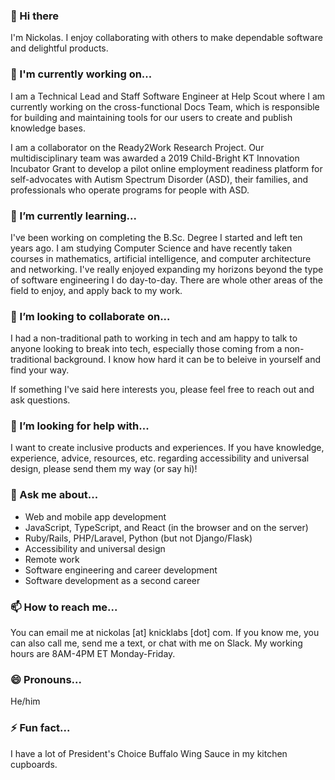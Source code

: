 ### 👋 Hi there

I'm Nickolas. I enjoy collaborating with others to make dependable software and delightful products.

### 🔭 I'm currently working on...

I am a Technical Lead and Staff Software Engineer at Help Scout where I am currently working on the cross-functional Docs Team, which is responsible for building and maintaining tools for our users to create and publish knowledge bases.

I am a collaborator on the Ready2Work Research Project. Our multidisciplinary team was awarded a 2019 Child-Bright KT Innovation Incubator Grant to develop a pilot online employment readiness platform for self-advocates with Autism Spectrum Disorder (ASD), their families, and professionals who operate programs for people with ASD.

### 🌱 I’m currently learning...

I've been working on completing the B.Sc. Degree I started and left ten years ago. I am studying Computer Science and have recently taken courses in mathematics, artificial intelligence, and computer architecture and networking. I've really enjoyed expanding my horizons beyond the type of software engineering I do day-to-day. There are whole other areas of the field to enjoy, and apply back to my work.

### 👯 I’m looking to collaborate on...

I had a non-traditional path to working in tech and am happy to talk to anyone looking to break into tech, especially those coming from a non-traditional background. I know how hard it can be to beleive in yourself and find your way.

If something I've said here interests you, please feel free to reach out and ask questions.

### 🤔 I’m looking for help with...

I want to create inclusive products and experiences. If you have knowledge, experience, advice, resources, etc. regarding accessibility and universal design, please send them my way (or say hi)!

### 💬 Ask me about...

- Web and mobile app development
- JavaScript, TypeScript, and React (in the browser and on the server)
- Ruby/Rails, PHP/Laravel, Python (but not Django/Flask)
- Accessibility and universal design
- Remote work
- Software engineering and career development
- Software development as a second career

### 📫 How to reach me...

You can email me at nickolas [at] knicklabs [dot] com. If you know me, you can also call me, send me a text, or chat with me on Slack. My working hours are 8AM-4PM ET Monday-Friday.

### 😄 Pronouns...

He/him

### ⚡ Fun fact...

I have a lot of President's Choice Buffalo Wing Sauce in my kitchen cupboards.
